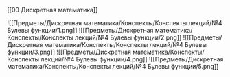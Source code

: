 [[00 Дискретная математика]]

![[Предметы/Дискретная математика/Конспекты/Конспекты лекций/№4 Булевы функции/1.png]]
![[Предметы/Дискретная математика/Конспекты/Конспекты лекций/№4 Булевы функции/2.png]]
![[Предметы/Дискретная математика/Конспекты/Конспекты лекций/№4 Булевы функции/3.png]]
![[Предметы/Дискретная математика/Конспекты/Конспекты лекций/№4 Булевы функции/4.png]]
![[Предметы/Дискретная математика/Конспекты/Конспекты лекций/№4 Булевы функции/5.png]]
